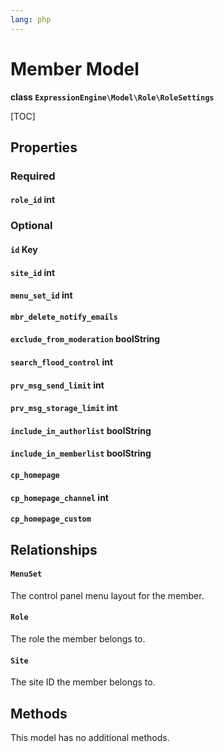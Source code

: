```yaml
---
lang: php
---
```


<!--
    This source file is part of the open source project
    ExpressionEngine User Guide (https://github.com/ExpressionEngine/ExpressionEngine-User-Guide)

    @link      https://expressionengine.com/
    @copyright Copyright (c) 2003-2021, Packet Tide, LLC (https://packettide.com)
    @license   https://expressionengine.com/license Licensed under Apache License, Version 2.0
-->

# Member Model

**class `ExpressionEngine\Model\Role\RoleSettings`**

[TOC]

## Properties

### Required
#### `role_id` int

### Optional
#### `id` Key
#### `site_id` int
#### `menu_set_id` int
#### `mbr_delete_notify_emails`
#### `exclude_from_moderation` boolString
#### `search_flood_control` int
#### `prv_msg_send_limit` int
#### `prv_msg_storage_limit` int
#### `include_in_authorlist`  boolString
#### `include_in_memberlist` boolString
#### `cp_homepage`
#### `cp_homepage_channel` int
#### `cp_homepage_custom`

## Relationships

#### `MenuSet`
The control panel menu layout for the member.

#### `Role`
The role the member belongs to.

#### `Site`
The site ID the member belongs to.

## Methods
This model has no additional methods.
